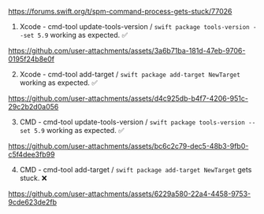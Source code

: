 https://forums.swift.org/t/spm-command-process-gets-stuck/77026


1. Xcode - cmd-tool update-tools-version / `swift package tools-version --set 5.9` working as expected. ✅

https://github.com/user-attachments/assets/3a6b71ba-181d-47eb-9706-0195f24b8e0f

2. Xcode - cmd-tool add-target / `swift package add-target NewTarget` working as expected. ✅

https://github.com/user-attachments/assets/d4c925db-b4f7-4206-951c-29c2b2d0a056

3. CMD - cmd-tool update-tools-version / `swift package tools-version --set 5.9` working as expected. ✅

https://github.com/user-attachments/assets/bc6c2c79-dec5-48b3-9fb0-c5f4dee3fb99


4. CMD - cmd-tool add-target / `swift package add-target NewTarget` gets stuck. ❌ 

https://github.com/user-attachments/assets/6229a580-22a4-4458-9753-9cde623de2fb

